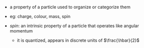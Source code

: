 - a property of a particle used to organize or categorize them
- eg: charge, colour, mass, spin

- *spin*: an intrinsic property of a particle that operates like angular momentum
	- it is quantized, appears in discrete units of $\frac{\hbar}{2}$

